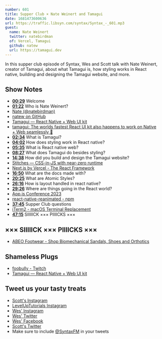 ```yaml
---
number: 601
title: Supper Club × Nate Weinert and Tamagui
date: 1681473600636
url: https://traffic.libsyn.com/syntax/Syntax_-_601.mp3
guest:
  name: Nate Weinert
  twitter: natebirdman
  of: Vercel, Tamagui
  github: natew
  url: https://tamagui.dev
---
```


In this supper club episode of Syntax, Wes and Scott talk with Nate Weinert, creator of Tamagui, about what Tamagui is, how styling works in React native, building and designing the Tamagui website, and more.

## Show Notes

- **[00:29](#t=00:29)** Welcome
- **[01:22](#t=01:22)** Who is Nate Weinert?
- [Nate (@natebirdman)](https://twitter.com/natebirdman)
- [natew on GitHub](https://github.com/natew)
- [Tamagui — React Native + Web UI kit](https://tamagui.dev/)
- [tamagui: The worlds fastest React UI kit also happens to work on Native + Web seamlessly 🙏](https://github.com/tamagui/tamagui)
- **[02:34](#t=02:34)** What is Tamagui?
- **[04:02](#t=04:02)** How does styling work in React native?
- **[05:35](#t=05:35)** What is React native web?
- **[08:27](#t=08:27)** What does Tamagui do besides styling?
- **[14:38](#t=14:38)** How did you build and design the Tamagui website?
- [Stitches — CSS-in-JS with near-zero runtime](https://stitches.dev/)
- [Next.js by Vercel - The React Framework](https://nextjs.org/)
- **[16:50](#t=16:50)** What are the docs made with?
- **[20:25](#t=20:25)** What are Atomic Styles?
- **[26:16](#t=26:16)** How is layout handled in react native?
- **[29:26](#t=29:26)** Where are things going in the React world?
- [App.js Conference 2023](https://appjs.co/)
- [react-native-reanimated - npm](https://www.npmjs.com/package/react-native-reanimated)
- **[37:45](#t=37:45)** Supper Club questions
- [iTerm2 - macOS Terminal Replacement](https://iterm2.com/)
- **[47:15](#t=47:15)** SIIIIICK ××× PIIIICKS ×××

## ××× SIIIIICK ××× PIIIICKS ×××

- [ABEO Footwear - Shop Biomechanical Sandals, Shoes and Orthotics](https://www.abeofootwear.com/)

## Shameless Plugs

- [foobully - Twitch](https://www.twitch.tv/foobully)
- [Tamagui — React Native + Web UI kit](https://tamagui.dev/)

## Tweet us your tasty treats

- [Scott's Instagram](https://www.instagram.com/stolinski/)
- [LevelUpTutorials Instagram](https://www.instagram.com/LevelUpTutorials/)
- [Wes' Instagram](https://www.instagram.com/wesbos/)
- [Wes' Twitter](https://twitter.com/wesbos)
- [Wes' Facebook](https://www.facebook.com/wesbos.developer)
- [Scott's Twitter](https://twitter.com/stolinski)
- Make sure to include [@SyntaxFM](https://twitter.com/SyntaxFM) in your tweets
